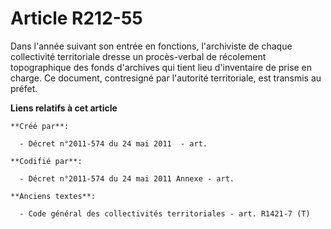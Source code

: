 # Article R212-55

Dans l'année suivant son entrée en fonctions, l'archiviste de chaque collectivité territoriale dresse un procès-verbal de
récolement topographique des fonds d'archives qui tient lieu d'inventaire de prise en charge. Ce document, contresigné par
l'autorité territoriale, est transmis au préfet.

**Liens relatifs à cet article**

	**Créé par**:

	  - Décret n°2011-574 du 24 mai 2011  - art.

	**Codifié par**:

	  - Décret n°2011-574 du 24 mai 2011 Annexe - art.

	**Anciens textes**:

	  - Code général des collectivités territoriales - art. R1421-7 (T)
